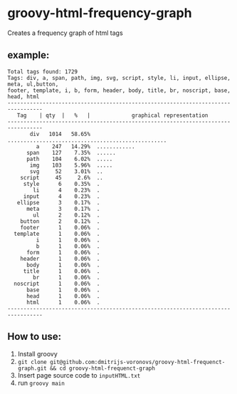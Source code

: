 # groovy-html-frequency-graph
Creates a frequency graph of html tags

## example:
```
Total tags found: 1729
Tags: div, a, span, path, img, svg, script, style, li, input, ellipse, meta, ul,button,
footer, template, i, b, form, header, body, title, br, noscript, base, head, html
---------------------------------------------------------------------------------
   Tag    | qty  |   %   |             graphical representation
---------------------------------------------------------------------------------
       div   1014   58.65%  ..................................................
         a    247   14.29%  ............
      span    127    7.35%  ......
      path    104    6.02%  .....
       img    103    5.96%  .....
       svg     52    3.01%  ..
    script     45     2.6%  ..
     style      6    0.35%  .
        li      4    0.23%  .
     input      4    0.23%  .
   ellipse      3    0.17%  .
      meta      3    0.17%  .
        ul      2    0.12%  .
    button      2    0.12%  .
    footer      1    0.06%  .
  template      1    0.06%  .
         i      1    0.06%  .
         b      1    0.06%  .
      form      1    0.06%  .
    header      1    0.06%  .
      body      1    0.06%  .
     title      1    0.06%  .
        br      1    0.06%  .
  noscript      1    0.06%  .
      base      1    0.06%  .
      head      1    0.06%  .
      html      1    0.06%  .
---------------------------------------------------------------------------------
```

## How to use:
1. Install groovy
2. `git clone git@github.com:dmitrijs-voronovs/groovy-html-frequenct-graph.git && cd groovy-html-frequenct-graph`
2. Insert page source code to `inputHTML.txt`
2. run `groovy main`
